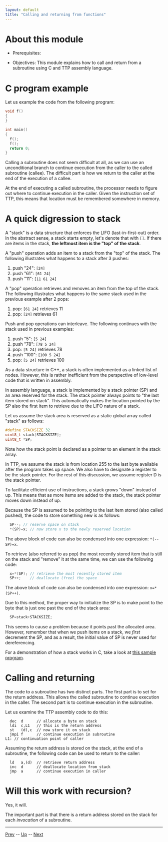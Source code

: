 ```yaml
---
layout: default
title: "Calling and returning from functions"
---
```


# About this module

-   Prerequisites:

-   Objectives: This module explains how to call and return from a
    subroutine using C and TTP assembly language.

# C program example

Let us example the code from the following program:

```c
void f()
{
}

int main()
{
  f();
  f();
  return 0;
}
```

Calling a subroutine does not seem difficult at all, as we can use an
unconditional branch to continue execution from the caller to the called
subroutine (callee). The difficult part is how we return to the caller
at the end of the execution of a callee.

At the end of executing a called subroutine, the processor needs to
figure out where to continue execution in the caller. Given the
instruction set of TTP, this means that location must be remembered
somewhere in memory.

# A quick digression to stack

A "stack" is a data structure that enforces the LIFO (last-in-first-out)
order. In the abstract sense, a stack starts empty, let's denote that with `[]`. If there are items in the stack, **the leftmost item is the "top" of the stack**.

A "push" operation adds an item to a stack from the "top" of the stack. The following illustrates what happens to a stack after 3 pushes:

1.  push "24": `[24]`
2.  push "61": `[61 24]`
3.  push "11": `[11 61 24]`

A "pop" operation retrieves and removes an item from the top of the stack. The following illustrates what happens to the same stack used in the previous example after 2 pops:

1.  pop: `[61 24]` retrieves 11
2.  pop: `[24]` retrieves 61

Push and pop operations can interleave. The following continues with the stack used in previous examples:

1.  push "5": `[5 24]`
2.  push "78": `[78 5 24]`
3.  pop: `[5 24]` retrieves 78
4.  push "100": `[100 5 24]`
5.  pop: `[5 24]` retrieves 100

As a data structure in C++, a stack is often implemented as a
linked list of nodes. However, this is rather inefficient from the
perspective of low-level code that is written in assembly.

In assembly language, a stack is implemented by a stack pointer (SP) and
an area reserved for the stack. The stack pointer always points to "the
last item stored on stack". This automatically makes the location
pointed by the SP also the first item to retrieve due to the LIFO nature
of a stack.

Let us assume the stack area is reserved as a static global array called
"stack" as follows:

```c
#define STACKSIZE 32
uint8_t stack[STACKSIZE];
uint8_t *SP;
```

Note how the stack point is declared as a pointer to an element in the
stack array.

In TTP, we assume the stack is from location 255 to the last byte
available after the program takes up space. We also have to designate a
register to be the stack pointer. For the rest of this discussion, we
assume register D is the stack pointer.

To facilitate efficient use of instructions, a stack grows "down"
instead of up. This means that as more items are added to the stack, the
stack pointer moves down instead of up.

Because the SP is assumed to be pointing to the last item stored (also
called pushed), the code to store something new is as follows:

```c
  SP--; // reserve space on stack
  *(SP)=x; // now store x to the newly reserved location
```

The above block of code can also be condensed into one expression: `*(--SP)=x`.

To retrieve (also referred to as pop) the most recently stored item that
is still on the stack and "remove" it at the same time, we can use the
following code:

```c
  x=*(SP); // retrieve the most recently stored item
  SP++;    // deallocate (free) the space
```

The above block of code can also be condensed into one expression: `x=*(SP++)`.

Due to this method, the proper way to initialize the SP is to make
point to the byte that is just one past the end of the stack area:

```c
  SP=stack+STACKSIZE;
```

This seems to cause a problem because it points past the allocated
area. However, remember that when we push items on a stack, we *first*
decrement the SP, and as a result, the initial value of SP is never used
for dereferencing.

For a demonstration of how a stack works in C, take a look at [this sample program](https://onlinegdb.com/qXosH1QmN).

# Calling and returning

The code to a subroutine has two distinct parts. The first part is to
set for the return address. This allows the called subroutine to
continue execution in the caller. The second part is to continue
execution in the subroutine.

Let us examine the TTP assembly code to do this:

```
  dec  d      // allocate a byte on stack
  ldi  c,L1   // this is the return address
  st   (d),c  // now store it on stack
  jmpi f      // continue execution in subroutine
L1: // continuation point of caller
```

Assuming the return address is stored on the stack, at the end of a
subroutine, the following code can be used to return to the caller:

```
  ld   a,(d)  // retrieve return address
  inc  d      // deallocate location from stack
  jmp  a      // continue execution in caller
```

# Will this work with recursion?

Yes, it will.

The important part is that there is a return address stored on the stack for
each *invocation* of a subroutine.

<hr>

[Prev](compilingControlStructures.md) -- [Up](README.md) -- [Next](callerCalleeAgreement.md)

